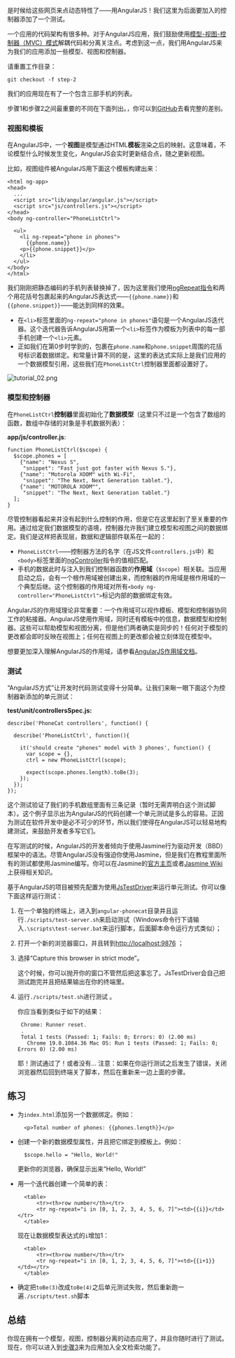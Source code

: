 是时候给这些网页来点动态特性了——用AngularJS！我们这里为后面要加入的控制器添加了一个测试。

一个应用的代码架构有很多种。对于AngularJS应用，我们鼓励使用[模型-视图-控制器（MVC）模式][]解耦代码和分离关注点。考虑到这一点，我们用AngularJS来为我们的应用添加一些模型、视图和控制器。

请重置工作目录：

    git checkout -f step-2

我们的应用现在有了一个包含三部手机的列表。

步骤1和步骤2之间最重要的不同在下面列出。，你可以到[GitHub][]去看完整的差别。

### 视图和模板

在AngularJS中，一个**视图**是模型通过HTML**模板**渲染之后的映射。这意味着，不论模型什么时候发生变化，AngularJS会实时更新结合点，随之更新视图。

比如，视图组件被AngularJS用下面这个模板构建出来：

    <html ng-app>
    <head>
      ...
      <script src="lib/angular/angular.js"></script>
      <script src="js/controllers.js"></script>
    </head>
    <body ng-controller="PhoneListCtrl">

      <ul>
        <li ng-repeat="phone in phones">
          {{phone.name}}
        <p>{{phone.snippet}}</p>
        </li>
      </ul>
    </body>
    </html>

我们刚刚把静态编码的手机列表替换掉了，因为这里我们使用[ngRepeat指令][]和两个用花括号包裹起来的AngularJS表达式——`{{phone.name}}`和`{{phone.snippet}}`——能达到同样的效果。

- 在`<li>`标签里面的`ng-repeat="phone in phones"`语句是一个AngularJS迭代器。这个迭代器告诉AngularJS用第一个`<li>`标签作为模板为列表中的每一部手机创建一个`<li>`元素。
- 正如我们在第0步时学到的，包裹在`phone.name`和`phone.snippet`周围的花括号标识着数据绑定。和常量计算不同的是，这里的表达式实际上是我们应用的一个数据模型引用，这些我们在`PhoneListCtrl`控制器里面都设置好了。

![tutorial_02.png][]

### 模型和控制器
在`PhoneListCtrl`**控制器**里面初始化了**数据模型**（这里只不过是一个包含了数组的函数，数组中存储的对象是手机数据列表）：

**app/js/controller.js**:

    function PhoneListCtrl($scope) {
      $scope.phones = [
        {"name": "Nexus S",
         "snippet": "Fast just got faster with Nexus S."},
        {"name": "Motorola XOOM™ with Wi-Fi",
         "snippet": "The Next, Next Generation tablet."},
        {"name": "MOTOROLA XOOM™",
         "snippet": "The Next, Next Generation tablet."}
      ];
    }

尽管控制器看起来并没有起到什么控制的作用，但是它在这里起到了至关重要的作用。通过给定我们数据模型的语境，控制器允许我们建立模型和视图之间的数据绑定。我们是这样把表现层，数据和逻辑部件联系在一起的：

- `PhoneListCtrl`——控制器方法的名字（在JS文件`controllers.js`中）和`<body>`标签里面的[ngController][]指令的值相匹配。
- 手机的数据此时与注入到我们控制器函数的**作用域**（`$scope`）相关联。当应用启动之后，会有一个根作用域被创建出来，而控制器的作用域是根作用域的一个典型后继。这个控制器的作用域对所有`<body ng-controller="PhoneListCtrl">`标记内部的数据绑定有效。

AngularJS的作用域理论非常重要：一个作用域可以视作模板、模型和控制器协同工作的粘接器。AngularJS使用作用域，同时还有模板中的信息，数据模型和控制器。这些可以帮助模型和视图分离，但是他们两者确实是同步的！任何对于模型的更改都会即时反映在视图上；任何在视图上的更改都会被立刻体现在模型中。

想要更加深入理解AngularJS的作用域，请参看[AngularJS作用域文档][]。

### 测试
“AngularJS方式”让开发时代码测试变得十分简单。让我们来瞅一眼下面这个为控制器新添加的单元测试：

**test/unit/controllersSpec.js:**

    describe('PhoneCat controllers', function() {

      describe('PhoneListCtrl', function(){

        it('should create "phones" model with 3 phones', function() {
          var scope = {},
          ctrl = new PhoneListCtrl(scope);

          expect(scope.phones.length).toBe(3);
        });
      });
    });

这个测试验证了我们的手机数组里面有三条记录（暂时无需弄明白这个测试脚本）。这个例子显示出为AngularJS的代码创建一个单元测试是多么的容易。正因为测试在软件开发中是必不可少的环节，所以我们使得在AngularJS可以轻易地构建测试，来鼓励开发者多写它们。

在写测试的时候，AngularJS的开发者倾向于使用Jasmine行为驱动开发（BBD）框架中的语法。尽管AngularJS没有强迫你使用Jasmine，但是我们在教程里面所有的测试都使用Jasmine编写。你可以在Jasmine的[官方主页][]或者[Jasmine Wiki][]上获得相关知识。

基于AngularJS的项目被预先配置为使用[JsTestDriver][]来运行单元测试。你可以像下面这样运行测试：

1. 在一个单独的终端上，进入到`angular-phonecat`目录并且运行`./scripts/test-server.sh`来启动测试（Windows命令行下请输入`.\scripts\test-server.bat`来运行脚本，后面脚本命令运行方式类似）；
2. 打开一个新的浏览器窗口，并且转到<http://localhost:9876> ；
3. 选择“Capture this browser in strict mode”。

   这个时候，你可以抛开你的窗口不管然后把这事忘了。JsTestDriver会自己把测试跑完并且把结果输出在你的终端里。

4. 运行`./scripts/test.sh`进行测试 。

   你应当看到类似于如下的结果：

        Chrome: Runner reset.
        .
        Total 1 tests (Passed: 1; Fails: 0; Errors: 0) (2.00 ms)
          Chrome 19.0.1084.36 Mac OS: Run 1 tests (Passed: 1; Fails: 0; Errors 0) (2.00 ms)

    耶！测试通过了！或者没有...
    注意：如果在你运行测试之后发生了错误，关闭浏览器然后回到终端关了脚本，然后在重新来一边上面的步骤。

## 练习
- 为`index.html`添加另一个数据绑定。例如：

        <p>Total number of phones: {{phones.length}}</p>

- 创建一个新的数据模型属性，并且把它绑定到模板上。例如：

        $scope.hello = "Hello, World!"

    更新你的浏览器，确保显示出来“Hello, World!”

- 用一个迭代器创建一个简单的表：

        <table>
            <tr><th>row number</th></tr>
            <tr ng-repeat="i in [0, 1, 2, 3, 4, 5, 6, 7]"><td>{{i}}</td></tr>
        </table>

    现在让数据模型表达式的`i`增加1：

        <table>
            <tr><th>row number</th></tr>
            <tr ng-repeat="i in [0, 1, 2, 3, 4, 5, 6, 7]"><td>{{i+1}}</td></tr>
        </table>

- 确定把`toBe(3)`改成`toBe(4)`之后单元测试失败，然后重新跑一遍`./scripts/test.sh`脚本

## 总结
你现在拥有一个模型，视图，控制器分离的动态应用了，并且你随时进行了测试。现在，你可以进入到[步骤3][step_03]来为应用加入全文检索功能了。

[step_03]: http://angularjs.cn/A006
[模型-视图-控制器（MVC）模式]: http://en.wikipedia.org/wiki/Model%E2%80%93View%E2%80%93Controller
[GitHub]: https://github.com/angular/angular-phonecat/compare/step-1...step-2
[ngRepeat指令]: http://docs.angularjs.org/api/ng.directive:ngRepeat
[tutorial_02.png]: http://docs.angularjs.org/img/tutorial/tutorial_02.png
[ngController]: http://docs.angularjs.org/api/ng.directive:ngController
[AngularJS作用域文档]: http://docs.angularjs.org/api/ng.$rootScope.Scope
[官方主页]: http://pivotal.github.com/jasmine/
[Jasmine Wiki]: https://github.com/pivotal/jasmine/wiki
[JsTestDriver]: http://code.google.com/p/js-test-driver/
